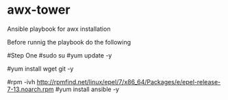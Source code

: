 # awx-tower
Ansible playbook for awx installation

Before runnig the playbook do the following


#Step One
#sudo su
#yum update -y

#yum install wget git -y

#rpm -ivh http://rpmfind.net/linux/epel/7/x86_64/Packages/e/epel-release-7-13.noarch.rpm
#yum install ansible -y
